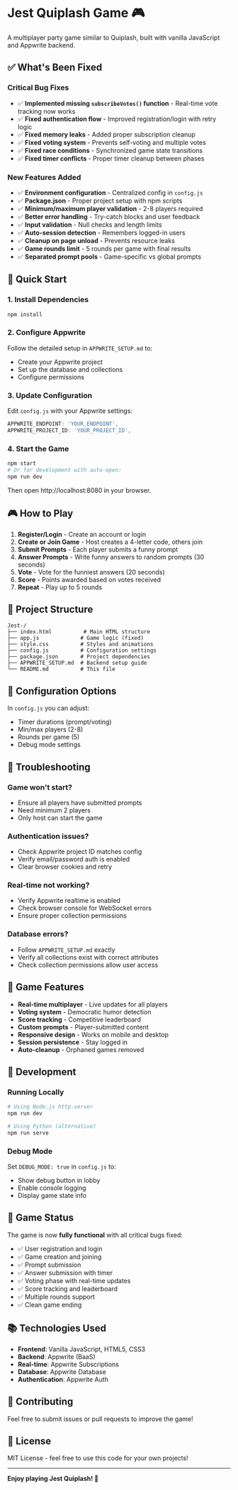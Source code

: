 # Jest Quiplash Game 🎮

A multiplayer party game similar to Quiplash, built with vanilla JavaScript and Appwrite backend.

## ✅ What's Been Fixed

### Critical Bug Fixes
- ✅ **Implemented missing `subscribeVotes()` function** - Real-time vote tracking now works
- ✅ **Fixed authentication flow** - Improved registration/login with retry logic
- ✅ **Fixed memory leaks** - Added proper subscription cleanup
- ✅ **Fixed voting system** - Prevents self-voting and multiple votes
- ✅ **Fixed race conditions** - Synchronized game state transitions
- ✅ **Fixed timer conflicts** - Proper timer cleanup between phases

### New Features Added
- ✅ **Environment configuration** - Centralized config in `config.js`
- ✅ **Package.json** - Proper project setup with npm scripts
- ✅ **Minimum/maximum player validation** - 2-8 players required
- ✅ **Better error handling** - Try-catch blocks and user feedback
- ✅ **Input validation** - Null checks and length limits
- ✅ **Auto-session detection** - Remembers logged-in users
- ✅ **Cleanup on page unload** - Prevents resource leaks
- ✅ **Game rounds limit** - 5 rounds per game with final results
- ✅ **Separated prompt pools** - Game-specific vs global prompts

## 🚀 Quick Start

### 1. Install Dependencies
```bash
npm install
```

### 2. Configure Appwrite
Follow the detailed setup in `APPWRITE_SETUP.md` to:
- Create your Appwrite project
- Set up the database and collections
- Configure permissions

### 3. Update Configuration
Edit `config.js` with your Appwrite settings:
```javascript
APPWRITE_ENDPOINT: 'YOUR_ENDPOINT',
APPWRITE_PROJECT_ID: 'YOUR_PROJECT_ID',
```

### 4. Start the Game
```bash
npm start
# Or for development with auto-open:
npm run dev
```

Then open http://localhost:8080 in your browser.

## 🎮 How to Play

1. **Register/Login** - Create an account or login
2. **Create or Join Game** - Host creates a 4-letter code, others join
3. **Submit Prompts** - Each player submits a funny prompt
4. **Answer Prompts** - Write funny answers to random prompts (30 seconds)
5. **Vote** - Vote for the funniest answers (20 seconds)
6. **Score** - Points awarded based on votes received
7. **Repeat** - Play up to 5 rounds

## 📁 Project Structure

```
Jest-/
├── index.html          # Main HTML structure
├── app.js             # Game logic (fixed)
├── style.css          # Styles and animations
├── config.js          # Configuration settings
├── package.json       # Project dependencies
├── APPWRITE_SETUP.md  # Backend setup guide
└── README.md          # This file
```

## 🔧 Configuration Options

In `config.js` you can adjust:
- Timer durations (prompt/voting)
- Min/max players (2-8)
- Rounds per game (5)
- Debug mode settings

## 🐛 Troubleshooting

### Game won't start?
- Ensure all players have submitted prompts
- Need minimum 2 players
- Only host can start the game

### Authentication issues?
- Check Appwrite project ID matches config
- Verify email/password auth is enabled
- Clear browser cookies and retry

### Real-time not working?
- Verify Appwrite realtime is enabled
- Check browser console for WebSocket errors
- Ensure proper collection permissions

### Database errors?
- Follow `APPWRITE_SETUP.md` exactly
- Verify all collections exist with correct attributes
- Check collection permissions allow user access

## 🎯 Game Features

- **Real-time multiplayer** - Live updates for all players
- **Voting system** - Democratic humor detection
- **Score tracking** - Competitive leaderboard
- **Custom prompts** - Player-submitted content
- **Responsive design** - Works on mobile and desktop
- **Session persistence** - Stay logged in
- **Auto-cleanup** - Orphaned games removed

## 📝 Development

### Running Locally
```bash
# Using Node.js http-server
npm run dev

# Using Python (alternative)
npm run serve
```

### Debug Mode
Set `DEBUG_MODE: true` in `config.js` to:
- Show debug button in lobby
- Enable console logging
- Display game state info

## 🚦 Game Status

The game is now **fully functional** with all critical bugs fixed:
- ✅ User registration and login
- ✅ Game creation and joining
- ✅ Prompt submission
- ✅ Answer submission with timer
- ✅ Voting phase with real-time updates
- ✅ Score tracking and leaderboard
- ✅ Multiple rounds support
- ✅ Clean game ending

## 📚 Technologies Used

- **Frontend**: Vanilla JavaScript, HTML5, CSS3
- **Backend**: Appwrite (BaaS)
- **Real-time**: Appwrite Subscriptions
- **Database**: Appwrite Database
- **Authentication**: Appwrite Auth

## 🤝 Contributing

Feel free to submit issues or pull requests to improve the game!

## 📄 License

MIT License - feel free to use this code for your own projects!

---

**Enjoy playing Jest Quiplash! 🎉**